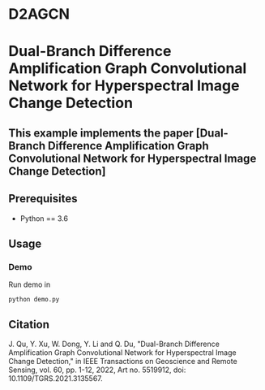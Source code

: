 # D2AGCN
# Dual-Branch Difference Amplification Graph Convolutional Network for Hyperspectral Image Change Detection

## This example implements the paper [Dual-Branch Difference Amplification Graph Convolutional Network for Hyperspectral Image Change Detection]


## Prerequisites
- Python == 3.6

## Usage

### Demo

Run demo in 
```
python demo.py 
```


## Citation
J. Qu, Y. Xu, W. Dong, Y. Li and Q. Du, "Dual-Branch Difference Amplification Graph Convolutional Network for Hyperspectral Image Change Detection," in IEEE Transactions on Geoscience and Remote Sensing, vol. 60, pp. 1-12, 2022, Art no. 5519912, doi: 10.1109/TGRS.2021.3135567.
